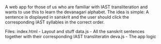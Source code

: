 A web app for those of us who are familiar with IAST transliteration and wants to use this to learn the devanagari alphabet. The idea is simple: A sentence is displayed in sanskrit and the user should click the corresponding IAST syllables in the correct order.

Files:
index.html - Layout and stuff
data.js - All the sanskrit sentences together with their corresponding IAST transliteratin
deva.js - The app logic
